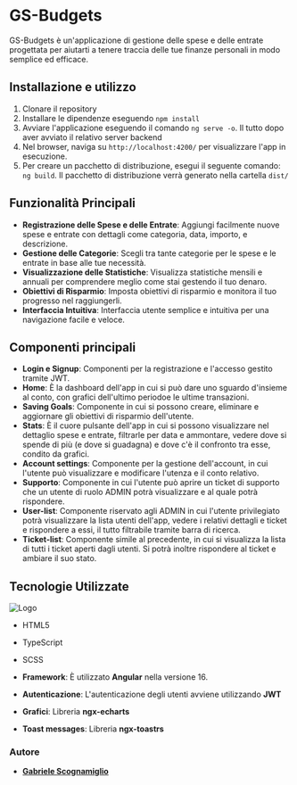 # GS-Budgets

GS-Budgets è un'applicazione di gestione delle spese e delle entrate progettata per aiutarti a tenere traccia delle tue finanze personali in modo semplice ed efficace.

## Installazione e utilizzo

1. Clonare il repository
2. Installare le dipendenze eseguendo `npm install`
3. Avviare l'applicazione eseguendo il comando `ng serve -o`. Il tutto dopo aver avviato il relativo server backend
4. Nel browser, naviga su `http://localhost:4200/` per visualizzare l'app in esecuzione.
5. Per creare un pacchetto di distribuzione, esegui il seguente comando: `ng build`. Il pacchetto di distribuzione verrà generato nella cartella `dist/`

## Funzionalità Principali

- **Registrazione delle Spese e delle Entrate**: Aggiungi facilmente nuove spese e entrate con dettagli come categoria, data, importo, e descrizione.
- **Gestione delle Categorie**: Scegli tra tante categorie per le spese e le entrate in base alle tue necessità.
- **Visualizzazione delle Statistiche**: Visualizza statistiche mensili e annuali per comprendere meglio come stai gestendo il tuo denaro.
- **Obiettivi di Risparmio**: Imposta obiettivi di risparmio e monitora il tuo progresso nel raggiungerli.
- **Interfaccia Intuitiva**: Interfaccia utente semplice e intuitiva per una navigazione facile e veloce.

## Componenti principali

- **Login e Signup**: Componenti per la registrazione e l'accesso gestito tramite JWT.
- **Home**: È la dashboard dell'app in cui si può dare uno sguardo d'insieme al conto, con grafici dell'ultimo periodoe le ultime transazioni.
- **Saving Goals**: Componente in cui si possono creare, eliminare e aggiornare gli obiettivi di risparmio dell'utente.
- **Stats**: È il cuore pulsante dell'app in cui si possono visualizzare nel dettaglio spese e entrate, filtrarle per data e ammontare, vedere dove si spende di più (e dove si guadagna) e dove c'è il confronto tra esse, condito da grafici.
- **Account settings**: Componente per la gestione dell'account, in cui l'utente può visualizzare e modificare l'utenza e il conto relativo.
- **Supporto**: Componente in cui l'utente può aprire un ticket di supporto che un utente di ruolo ADMIN potrà visualizzare e al quale potrà rispondere.
- **User-list**: Componente riservato agli ADMIN in cui l'utente privilegiato potrà visualizzare la lista utenti dell'app, vedere i relativi dettagli e ticket e rispondere a essi, il tutto filtrabile tramite barra di ricerca.
- **Ticket-list**: Componente simile al precedente, in cui si visualizza la lista di tutti i ticket aperti dagli utenti. Si potrà inoltre rispondere al ticket e ambiare il suo stato.


## Tecnologie Utilizzate

  
   ![Logo](https://skillicons.dev/icons?i=html,ts,scss)

-  HTML5
- TypeScript
- SCSS

- **Framework**: È utilizzato **Angular** nella versione 16. 
- **Autenticazione**: L'autenticazione degli utenti avviene utilizzando **JWT**
- **Grafici**: Libreria **ngx-echarts**
- **Toast messages**: Libreria **ngx-toastrs**

### Autore

- [**Gabriele Scognamiglio**](https://github.com/GabScognamiglio) 
